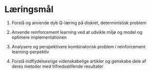 # Læringsmål

1. Forstå og anvende dyb Q-læring på diskret, deterministisk problem

2. Anvende reinforcement learning ved at udvikle miljø og  model og optimere implementationen

3. Analysere og perspektivere kombinatorisk problem i reinforcement learning-perpektiv

4. Forstå indflydelsesrige videnskabelige artikler og genskabe dele af deres metoder med tilfredsstillende resultater
